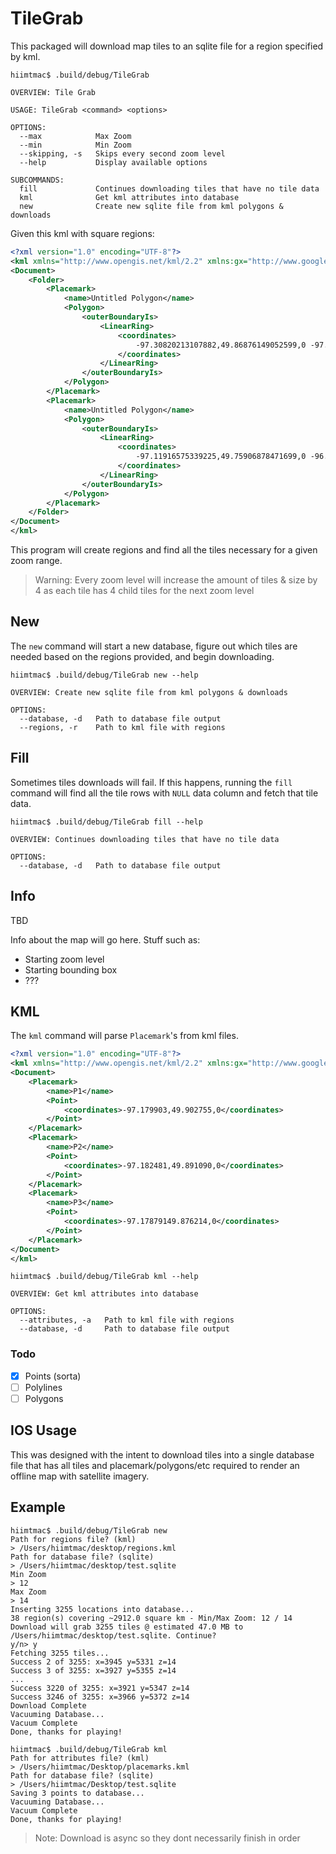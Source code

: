 # TileGrab

This packaged will download map tiles to an sqlite file for a region specified by kml.

```shell
hiimtmac$ .build/debug/TileGrab
```
```shell
OVERVIEW: Tile Grab

USAGE: TileGrab <command> <options>

OPTIONS:
  --max            Max Zoom
  --min            Min Zoom
  --skipping, -s   Skips every second zoom level
  --help           Display available options

SUBCOMMANDS:
  fill             Continues downloading tiles that have no tile data
  kml              Get kml attributes into database
  new              Create new sqlite file from kml polygons & downloads
```

Given this kml with square regions:
```xml
<?xml version="1.0" encoding="UTF-8"?>
<kml xmlns="http://www.opengis.net/kml/2.2" xmlns:gx="http://www.google.com/kml/ext/2.2" xmlns:kml="http://www.opengis.net/kml/2.2" xmlns:atom="http://www.w3.org/2005/Atom">
<Document>
	<Folder>
		<Placemark>
			<name>Untitled Polygon</name>
			<Polygon>
				<outerBoundaryIs>
					<LinearRing>
						<coordinates>
							-97.30820213107882,49.86876149052599,0 -97.30175254204751,49.87809028839774,0 -97.10480092301432,49.87648615587585,0 -97.10231632712512,49.98874992911571,0 -97.30523756390956,49.99041769941383,0 -97.30820213107882,49.86876149052599,0
						</coordinates>
					</LinearRing>
				</outerBoundaryIs>
			</Polygon>
		</Placemark>
		<Placemark>
			<name>Untitled Polygon</name>
			<Polygon>
				<outerBoundaryIs>
					<LinearRing>
						<coordinates>
							-97.11916575339225,49.75906878471699,0 -96.88574125365628,49.75689484141393,0 -96.88201385193963,49.90532949199989,0 -97.117084672437,49.90696158224812,0 -97.11916575339225,49.75906878471699,0
						</coordinates>
					</LinearRing>
				</outerBoundaryIs>
			</Polygon>
		</Placemark>
	</Folder>
</Document>
</kml>
```

This program will create regions and find all the tiles necessary for a given zoom range.

> Warning: Every zoom level will increase the amount of tiles & size by 4 as each tile has 4 child tiles for the next zoom level

## New

The `new` command will start a new database, figure out which tiles are needed based on the regions provided, and begin downloading.

```shell
hiimtmac$ .build/debug/TileGrab new --help
```
```shell
OVERVIEW: Create new sqlite file from kml polygons & downloads

OPTIONS:
  --database, -d   Path to database file output
  --regions, -r    Path to kml file with regions
```

## Fill

Sometimes tiles downloads will fail. If this happens, running the `fill` command will find all the tile rows with `NULL` data column and fetch that tile data.

```shell
hiimtmac$ .build/debug/TileGrab fill --help
```
```shell
OVERVIEW: Continues downloading tiles that have no tile data

OPTIONS:
  --database, -d   Path to database file output
```

## Info

TBD

Info about the map will go here. Stuff such as:
* Starting zoom level
* Starting bounding box
* ???

## KML

The `kml` command will parse `Placemark`'s from kml files.

```xml
<?xml version="1.0" encoding="UTF-8"?>
<kml xmlns="http://www.opengis.net/kml/2.2" xmlns:gx="http://www.google.com/kml/ext/2.2" xmlns:kml="http://www.opengis.net/kml/2.2" xmlns:atom="http://www.w3.org/2005/Atom">
<Document>
	<Placemark>
		<name>P1</name>
		<Point>
			<coordinates>-97.179903,49.902755,0</coordinates>
		</Point>
	</Placemark>
	<Placemark>
		<name>P2</name>
		<Point>
			<coordinates>-97.182481,49.891090,0</coordinates>
		</Point>
	</Placemark>
	<Placemark>
		<name>P3</name>
		<Point>
			<coordinates>-97.17879149.876214,0</coordinates>
		</Point>
	</Placemark>
</Document>
</kml>
```

```shell
hiimtmac$ .build/debug/TileGrab kml --help
```
```shell
OVERVIEW: Get kml attributes into database

OPTIONS:
  --attributes, -a   Path to kml file with regions
  --database, -d     Path to database file output
```

### Todo

- [x] Points (sorta)
- [ ] Polylines
- [ ] Polygons

## IOS Usage

This was designed with the intent to download tiles into a single database file that has all tiles and placemark/polygons/etc required to render an offline map with satellite imagery.

## Example

```shell
hiimtmac$ .build/debug/TileGrab new
Path for regions file? (kml)
> /Users/hiimtmac/desktop/regions.kml
Path for database file? (sqlite)
> /Users/hiimtmac/desktop/test.sqlite
Min Zoom
> 12
Max Zoom
> 14
Inserting 3255 locations into database...
38 region(s) covering ~2912.0 square km - Min/Max Zoom: 12 / 14
Download will grab 3255 tiles @ estimated 47.0 MB to /Users/hiimtmac/desktop/test.sqlite. Continue?
y/n> y
Fetching 3255 tiles...
Success 2 of 3255: x=3945 y=5331 z=14
Success 3 of 3255: x=3927 y=5355 z=14
...
Success 3220 of 3255: x=3921 y=5347 z=14
Success 3246 of 3255: x=3966 y=5372 z=14
Download Complete
Vacuuming Database...
Vacuum Complete
Done, thanks for playing!

hiimtmac$ .build/debug/TileGrab kml
Path for attributes file? (kml)
> /Users/hiimtmac/Desktop/placemarks.kml
Path for database file? (sqlite)
> /Users/hiimtmac/Desktop/test.sqlite
Saving 3 points to database...
Vacuuming Database...
Vacuum Complete
Done, thanks for playing!
```
> Note: Download is async so they dont necessarily finish in order
